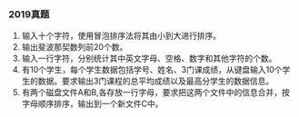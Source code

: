 ### 2019真题

1. 输入十个字符，使用冒泡排序法将其由小到大进行排序。
2. 输出斐波那契数列前20个数。
3. 输入一行字符，分别统计其中英文字母、空格、数字和其他字符的个数。
4. 有10个学生，每个学生数据包括学号、姓名、3门课成绩，从键盘输入10个学生的数据。要求输出3门课程的总平均成绩以及最高分学生的数据信息。
5. 有两个磁盘文件A和B,各存放一行字母，要求把这两个文件中的信息合并，按字母顺序排序，输出到一个新文件C中。